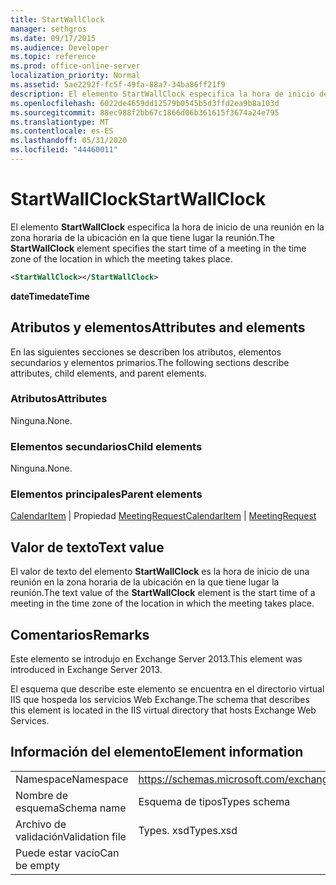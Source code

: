 ```yaml
---
title: StartWallClock
manager: sethgros
ms.date: 09/17/2015
ms.audience: Developer
ms.topic: reference
ms.prod: office-online-server
localization_priority: Normal
ms.assetid: 5ae2292f-fc5f-49fa-88a7-34ba86ff21f9
description: El elemento StartWallClock especifica la hora de inicio de una reunión en la zona horaria de la ubicación en la que tiene lugar la reunión.
ms.openlocfilehash: 6022de4659dd12579b0545b5d3ffd2ea9b8a103d
ms.sourcegitcommit: 88ec988f2bb67c1866d06b361615f3674a24e795
ms.translationtype: MT
ms.contentlocale: es-ES
ms.lasthandoff: 05/31/2020
ms.locfileid: "44460011"
---
```

# <a name="startwallclock"></a><span data-ttu-id="0ce8e-103">StartWallClock</span><span class="sxs-lookup"><span data-stu-id="0ce8e-103">StartWallClock</span></span>

<span data-ttu-id="0ce8e-104">El elemento **StartWallClock** especifica la hora de inicio de una reunión en la zona horaria de la ubicación en la que tiene lugar la reunión.</span><span class="sxs-lookup"><span data-stu-id="0ce8e-104">The **StartWallClock** element specifies the start time of a meeting in the time zone of the location in which the meeting takes place.</span></span> 
  
```XML
<StartWallClock></StartWallClock>
```

<span data-ttu-id="0ce8e-105">**dateTime**</span><span class="sxs-lookup"><span data-stu-id="0ce8e-105">**dateTime**</span></span>

## <a name="attributes-and-elements"></a><span data-ttu-id="0ce8e-106">Atributos y elementos</span><span class="sxs-lookup"><span data-stu-id="0ce8e-106">Attributes and elements</span></span>

<span data-ttu-id="0ce8e-107">En las siguientes secciones se describen los atributos, elementos secundarios y elementos primarios.</span><span class="sxs-lookup"><span data-stu-id="0ce8e-107">The following sections describe attributes, child elements, and parent elements.</span></span>
  
### <a name="attributes"></a><span data-ttu-id="0ce8e-108">Atributos</span><span class="sxs-lookup"><span data-stu-id="0ce8e-108">Attributes</span></span>

<span data-ttu-id="0ce8e-109">Ninguna.</span><span class="sxs-lookup"><span data-stu-id="0ce8e-109">None.</span></span>
  
### <a name="child-elements"></a><span data-ttu-id="0ce8e-110">Elementos secundarios</span><span class="sxs-lookup"><span data-stu-id="0ce8e-110">Child elements</span></span>

<span data-ttu-id="0ce8e-111">Ninguna.</span><span class="sxs-lookup"><span data-stu-id="0ce8e-111">None.</span></span>
  
### <a name="parent-elements"></a><span data-ttu-id="0ce8e-112">Elementos principales</span><span class="sxs-lookup"><span data-stu-id="0ce8e-112">Parent elements</span></span>

<span data-ttu-id="0ce8e-113">[CalendarItem](calendaritem.md)  |  Propiedad [MeetingRequest](meetingrequest.md)</span><span class="sxs-lookup"><span data-stu-id="0ce8e-113">[CalendarItem](calendaritem.md) | [MeetingRequest](meetingrequest.md)</span></span>
  
## <a name="text-value"></a><span data-ttu-id="0ce8e-114">Valor de texto</span><span class="sxs-lookup"><span data-stu-id="0ce8e-114">Text value</span></span>

<span data-ttu-id="0ce8e-115">El valor de texto del elemento **StartWallClock** es la hora de inicio de una reunión en la zona horaria de la ubicación en la que tiene lugar la reunión.</span><span class="sxs-lookup"><span data-stu-id="0ce8e-115">The text value of the **StartWallClock** element is the start time of a meeting in the time zone of the location in which the meeting takes place.</span></span> 
  
## <a name="remarks"></a><span data-ttu-id="0ce8e-116">Comentarios</span><span class="sxs-lookup"><span data-stu-id="0ce8e-116">Remarks</span></span>

<span data-ttu-id="0ce8e-117">Este elemento se introdujo en Exchange Server 2013.</span><span class="sxs-lookup"><span data-stu-id="0ce8e-117">This element was introduced in Exchange Server 2013.</span></span>
  
<span data-ttu-id="0ce8e-118">El esquema que describe este elemento se encuentra en el directorio virtual IIS que hospeda los servicios Web Exchange.</span><span class="sxs-lookup"><span data-stu-id="0ce8e-118">The schema that describes this element is located in the IIS virtual directory that hosts Exchange Web Services.</span></span>
  
## <a name="element-information"></a><span data-ttu-id="0ce8e-119">Información del elemento</span><span class="sxs-lookup"><span data-stu-id="0ce8e-119">Element information</span></span>

|||
|:-----|:-----|
|<span data-ttu-id="0ce8e-120">Namespace</span><span class="sxs-lookup"><span data-stu-id="0ce8e-120">Namespace</span></span>  <br/> |https://schemas.microsoft.com/exchange/services/2006/types  <br/> |
|<span data-ttu-id="0ce8e-121">Nombre de esquema</span><span class="sxs-lookup"><span data-stu-id="0ce8e-121">Schema name</span></span>  <br/> |<span data-ttu-id="0ce8e-122">Esquema de tipos</span><span class="sxs-lookup"><span data-stu-id="0ce8e-122">Types schema</span></span>  <br/> |
|<span data-ttu-id="0ce8e-123">Archivo de validación</span><span class="sxs-lookup"><span data-stu-id="0ce8e-123">Validation file</span></span>  <br/> |<span data-ttu-id="0ce8e-124">Types. xsd</span><span class="sxs-lookup"><span data-stu-id="0ce8e-124">Types.xsd</span></span>  <br/> |
|<span data-ttu-id="0ce8e-125">Puede estar vacío</span><span class="sxs-lookup"><span data-stu-id="0ce8e-125">Can be empty</span></span>  <br/> ||
   

